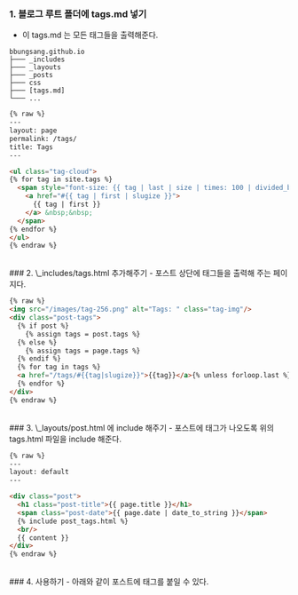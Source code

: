 ### 1. 블로그 루트 폴더에 tags.md 넣기
- 이 tags.md 는 모든 태그들을 출력해준다.

```
bbungsang.github.io
├─── _includes
├─── _layouts
├─── _posts
├─── css
├─── [tags.md]
└─── ...
```
```html
{% raw %}
---
layout: page
permalink: /tags/
title: Tags
---

<ul class="tag-cloud">
{% for tag in site.tags %}
  <span style="font-size: {{ tag | last | size | times: 100 | divided_by: site.tags.size | plus: 70  }}%">
    <a href="#{{ tag | first | slugize }}">
      {{ tag | first }}
    </a> &nbsp;&nbsp;
  </span>
{% endfor %}
</ul>
{% endraw %}
```

<br>
### 2. \_includes/tags.html 추가해주기
- 포스트 상단에 태그들을 출력해 주는 페이지다.

```html
{% raw %}
<img src="/images/tag-256.png" alt="Tags: " class="tag-img"/>
<div class="post-tags">
  {% if post %}
    {% assign tags = post.tags %}
  {% else %}
    {% assign tags = page.tags %}
  {% endif %}
  {% for tag in tags %}
  <a href="/tags/#{{tag|slugize}}">{{tag}}</a>{% unless forloop.last %},{% endunless %}
  {% endfor %}
</div>
{% endraw %}
```

<br>
### 3. \_layouts/post.html 에 include 해주기
- 포스트에 태그가 나오도록 위의 tags.html 파일을 include 해준다.

```html
{% raw %}
---
layout: default
---

<div class="post">
  <h1 class="post-title">{{ page.title }}</h1>
  <span class="post-date">{{ page.date | date_to_string }}</span>
  {% include post_tags.html %}
  <br/>
  {{ content }}
</div>
{% endraw %}
```

<br>
### 4. 사용하기
- 아래와 같이 포스트에 태그를 붙일 수 있다.
